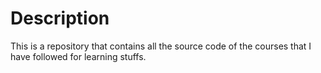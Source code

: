 # Description

This is a repository that contains all the source code of the courses that I have followed for learning stuffs.
